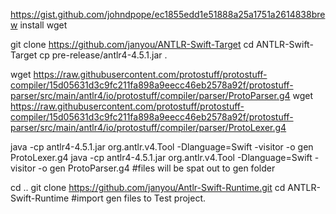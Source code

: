 

https://gist.github.com/johndpope/ec1855edd1e51888a25a1751a2614838brew install wget

git clone https://github.com/janyou/ANTLR-Swift-Target
cd ANTLR-Swift-Target
cp pre-release/antlr4-4.5.1.jar .

wget https://raw.githubusercontent.com/protostuff/protostuff-compiler/15d05631d3c9fc211fa898a9eecc46eb2578a92f/protostuff-parser/src/main/antlr4/io/protostuff/compiler/parser/ProtoParser.g4
wget https://raw.githubusercontent.com/protostuff/protostuff-compiler/15d05631d3c9fc211fa898a9eecc46eb2578a92f/protostuff-parser/src/main/antlr4/io/protostuff/compiler/parser/ProtoLexer.g4

java -cp antlr4-4.5.1.jar  org.antlr.v4.Tool -Dlanguage=Swift -visitor -o gen ProtoLexer.g4
java -cp antlr4-4.5.1.jar  org.antlr.v4.Tool -Dlanguage=Swift -visitor -o gen ProtoParser.g4
#files will be spat out to gen folder

cd ..
git clone https://github.com/janyou/Antlr-Swift-Runtime.git
cd ANTLR-Swift-Runtime
#import gen files to Test project.



